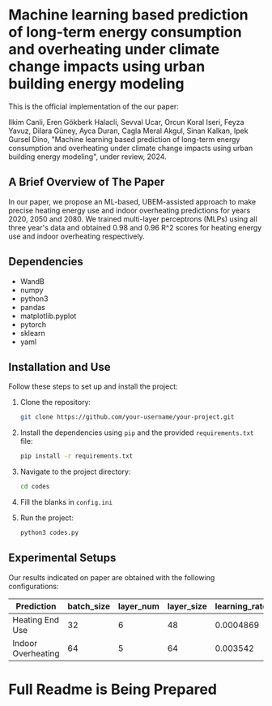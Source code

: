 # Machine learning based prediction of long-term energy consumption and overheating under climate change impacts using urban building energy modeling

This is the official implementation of the our paper:

Ilkim Canli, Eren Gökberk Halacli, Sevval Ucar, Orcun Koral Iseri, Feyza Yavuz, Dilara Güney, Ayca Duran, Cagla Meral Akgul, Sinan Kalkan, Ipek Gursel Dino,
"Machine learning based prediction of long-term energy consumption and overheating under climate change impacts using urban building energy modeling",
under review, 2024.

## A Brief Overview of The Paper

In our paper, we propose an ML-based, UBEM-assisted approach to make precise heating energy use and indoor overheating predictions for years 2020, 2050 and 2080. We trained multi-layer perceptrons (MLPs) using all three year's data and obtained 0.98 and 0.96 R^2 scores for heating energy use and indoor overheating respectively.

## Dependencies
- WandB
- numpy
- python3
- pandas
- matplotlib.pyplot
- pytorch
- sklearn
- yaml

## Installation and Use

Follow these steps to set up and install the project:

1. Clone the repository:

    ```bash
    git clone https://github.com/your-username/your-project.git
    ```

2. Install the dependencies using `pip` and the provided `requirements.txt` file:

    ```bash
    pip install -r requirements.txt
    ```

3. Navigate to the project directory:

    ```bash
    cd codes
    ```
4. Fill the blanks in `config.ini`

5. Run the project:

    ```bash
    python3 codes.py
    ```


## Experimental Setups

Our results indicated on paper are obtained with the following configurations:

|Prediction| batch_size |layer_num | layer_size | learning_rate |
| --- | --- | --- | --- | --- |
| Heating End Use | 32 | 6 | 48 | 0.0004869 |
| Indoor Overheating | 64 | 5 | 64 | 0.003542 |

# Full Readme is Being Prepared
